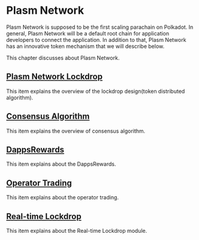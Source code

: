 # Plasm Network
 Plasm Network is supposed to be the first scaling parachain on Polkadot. In general, Plasm Network will be a default root chain for application developers to connect the application. In addition to that, Plasm Network has an innovative token mechanism that we will describe below.  

This chapter discusses about Plasm Network.

## [Plasm Network Lockdrop](./Lockdrop.md)
This item explains the overview of the lockdrop design(token distributed algorithm).

## [Consensus Algorithm](./ConsensusAlgorithm.md)
This item explains the overview of consensus algorithm.

## [DappsRewards](./DappsRewards.md)
This item explains about the DappsRewards.

## [Operator Trading](./OperatorTrading.md)
This item explains about the operator trading.

## [Real-time Lockdrop](./RealtimeLockdrop.md)
This item explains about the Real-time Lockdrop module.
